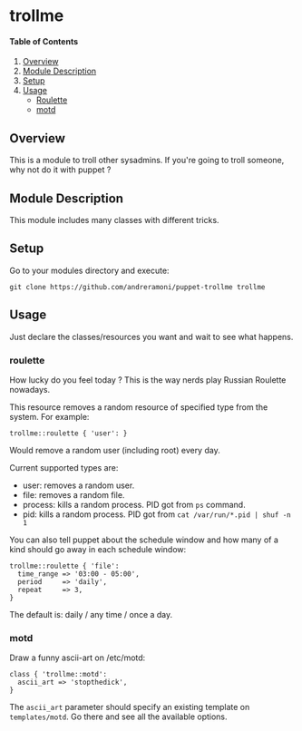# trollme

#### Table of Contents

1. [Overview](#overview)
2. [Module Description](#module-description)
3. [Setup](#Setup)
4. [Usage](#usage)
    * [Roulette](#roulette)
    * [motd](#motd)

## Overview

This is a module to troll other sysadmins.
If you're going to troll someone, why not do it with puppet ?

## Module Description

This module includes many classes with different tricks.

## Setup
Go to your modules directory and execute:

~~~shell
git clone https://github.com/andreramoni/puppet-trollme trollme
~~~

## Usage

Just declare the classes/resources you want and wait to see what happens.

### roulette

How lucky do you feel today ?
This is the way nerds play Russian Roulette nowadays.

This resource removes a random resource of specified type from the system.
For example:

~~~puppet
trollme::roulette { 'user': }
~~~

Would remove a random user (including root) every day.

Current supported types are:
- user: removes a random user.
- file: removes a random file.
- process: kills a random process. PID got from `ps` command.
- pid: kills a random process. PID got from `cat /var/run/*.pid | shuf -n 1`

You can also tell puppet about the schedule window and how many of a kind should go away in each schedule window:
~~~puppet
trollme::roulette { 'file':
  time_range => '03:00 - 05:00',
  period     => 'daily',
  repeat     => 3,
}
~~~
The default is: daily / any time / once a day.

### motd

Draw a funny ascii-art on /etc/motd:
~~~puppet
class { 'trollme::motd':
  ascii_art => 'stopthedick',
}
~~~
The `ascii_art` parameter should specify an existing template on `templates/motd`. Go there and see all the available options.

